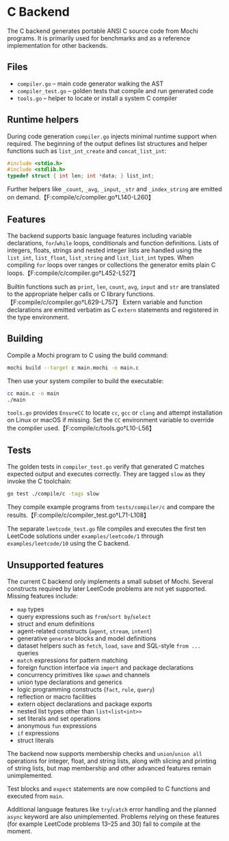 # C Backend

The C backend generates portable ANSI C source code from Mochi programs. It is primarily used for benchmarks and as a reference implementation for other backends.

## Files

- `compiler.go` – main code generator walking the AST
- `compiler_test.go` – golden tests that compile and run generated code
- `tools.go` – helper to locate or install a system C compiler

## Runtime helpers

During code generation `compiler.go` injects minimal runtime support when required. The beginning of the output defines list structures and helper functions such as `list_int_create` and `concat_list_int`:

```c
#include <stdio.h>
#include <stdlib.h>
typedef struct { int len; int *data; } list_int;
```

Further helpers like `_count`, `_avg`, `_input`, `_str` and `_index_string` are emitted on demand.【F:compile/c/compiler.go†L140-L260】

## Features

The backend supports basic language features including variable declarations, `for`/`while` loops, conditionals and function definitions. Lists of integers, floats, strings and nested integer lists are handled using the `list_int`, `list_float`, `list_string` and `list_list_int` types. When compiling `for` loops over ranges or collections the generator emits plain C loops.【F:compile/c/compiler.go†L452-L527】

Builtin functions such as `print`, `len`, `count`, `avg`, `input` and `str` are translated to the appropriate helper calls or C library functions.【F:compile/c/compiler.go†L629-L757】
Extern variable and function declarations are emitted verbatim as C `extern` statements and registered in the type environment.

## Building

Compile a Mochi program to C using the build command:

```bash
mochi build --target c main.mochi -o main.c
```

Then use your system compiler to build the executable:

```bash
cc main.c -o main
./main
```

`tools.go` provides `EnsureCC` to locate `cc`, `gcc` or `clang` and attempt installation on Linux or macOS if missing. Set the `CC` environment variable to override the compiler used.【F:compile/c/tools.go†L10-L56】

## Tests

The golden tests in `compiler_test.go` verify that generated C matches expected output and executes correctly. They are tagged `slow` as they invoke the C toolchain:

```bash
go test ./compile/c -tags slow
```

They compile example programs from `tests/compiler/c` and compare the results.【F:compile/c/compiler_test.go†L71-L108】

The separate `leetcode_test.go` file compiles and executes the first ten
LeetCode solutions under `examples/leetcode/1` through `examples/leetcode/10`
using the C backend.

## Unsupported features

The current C backend only implements a small subset of Mochi. Several
constructs required by later LeetCode problems are not yet supported. Missing
features include:

- `map` types
- query expressions such as `from`/`sort by`/`select`
- struct and enum definitions
- agent-related constructs (`agent`, `stream`, `intent`)
- generative `generate` blocks and model definitions
- dataset helpers such as `fetch`, `load`, `save` and SQL-style `from ...` queries
- `match` expressions for pattern matching
- foreign function interface via `import` and package declarations
- concurrency primitives like `spawn` and channels
- union type declarations and generics
- logic programming constructs (`fact`, `rule`, `query`)
- reflection or macro facilities
- extern object declarations and package exports
- nested list types other than `list<list<int>>`
- set literals and set operations
- anonymous `fun` expressions
- `if` expressions
- struct literals

The backend now supports membership checks and `union`/`union all` operations
for integer, float, and string lists, along with slicing and printing of string
lists, but map membership and other advanced features
remain unimplemented.

Test blocks and `expect` statements are now compiled to C functions and
executed from `main`.

Additional language features like `try`/`catch` error handling and the planned
`async` keyword are also unimplemented. Problems relying on these features
(for example LeetCode problems 13–25 and 30) fail to compile at the moment.
